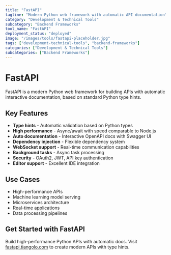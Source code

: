 ```yaml
---
title: "FastAPI"
tagline: "Modern Python web framework with automatic API documentation"
category: "Development & Technical Tools"
subcategory: "Backend Frameworks"
tool_name: "FastAPI"
deployment_status: "deployed"
image: "/images/tools/fastapi-placeholder.jpg"
tags: ["development-technical-tools", "backend-frameworks"]
categories: ["Development & Technical Tools"]
subcategories: ["Backend Frameworks"]
---
```


# FastAPI

FastAPI is a modern Python web framework for building APIs with automatic interactive documentation, based on standard Python type hints.

## Key Features

- **Type hints** - Automatic validation based on Python types
- **High performance** - Async/await with speed comparable to Node.js
- **Auto documentation** - Interactive OpenAPI docs with Swagger UI
- **Dependency injection** - Flexible dependency system
- **WebSocket support** - Real-time communication capabilities
- **Background tasks** - Async task processing
- **Security** - OAuth2, JWT, API key authentication
- **Editor support** - Excellent IDE integration

## Use Cases

- High-performance APIs
- Machine learning model serving
- Microservices architecture
- Real-time applications
- Data processing pipelines

## Get Started with FastAPI

Build high-performance Python APIs with automatic docs. Visit [fastapi.tiangolo.com](https://fastapi.tiangolo.com) to create modern APIs with type hints.